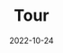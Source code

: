 ---
title: Tour
date: 2022-10-24
type: landing

sections:
  - block: slider
    content:
      slides:
       
        - title: Joyful School Life
          content: 'A record of my growth at Jeonbuk National University, Dept. of IT Information Engineering'
          align: center
          background:
            image:
              filename: school.jpg 
              filters:
                brightness: 0.7
            position: center
            color: '#FFFFFF'

       
        - title: On the Path to Becoming a Developer
          content: 'Moving towards my dream by learning and applying new technologies.'
          align: center
          background:
            image:
              filename: coding.jpg 
              filters:
                brightness: 0.7
            position: center
            color: '#FFFFFF'

       
        - title: Hobbies for Stress Relief
          content: 'Balancing life with various activities outside of coding.'
          align: center
          background:
            image:
              filename: hobby.jpg 
              filters:
                brightness: 0.7
            position: center
            color: '#FFFFFF'

    design:
      is_fullscreen: true
      loop: false
      interval: 5000
---